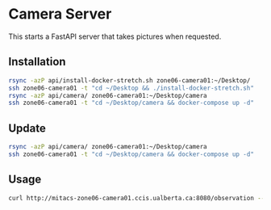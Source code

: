 # Camera Server

This starts a FastAPI server that takes pictures when requested.

## Installation
```bash
rsync -azP api/install-docker-stretch.sh zone06-camera01:~/Desktop/
ssh zone06-camera01 -t "cd ~/Desktop && ./install-docker-stretch.sh"
rsync -azP api/camera/ zone06-camera01:~/Desktop/camera
ssh zone06-camera01 -t "cd ~/Desktop/camera && docker-compose up -d"
```

## Update
```bash
rsync -azP api/camera/ zone06-camera01:~/Desktop/camera
ssh zone06-camera01 -t "cd ~/Desktop/camera && docker-compose up -d"
```


## Usage
```bash
curl http://mitacs-zone06-camera01.ccis.ualberta.ca:8080/observation --output observation.png
```
